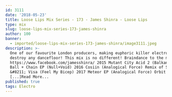 ```yaml
---
id: 3111
date: '2018-05-23'
title: Loose Lips Mix Series - 173 - James Shinra - Loose Lips
type: mix
slug: loose-lips-mix-series-173-james-shinra
author: 100
banner:
  - imported/loose-lips-mix-series-173-james-shinra/image3111.jpeg
description: >-
  One of our favourite London producers, making euphoric killer electro to
  destroy any dancefloor! This mix is no different! Braindance to the max!
  https://www.facebook.com/jamesshinra/ 2015 Mutant City Acid 2 (Balkan Vinyl)
  Ball + Chain EP (Null+Void) 2016 Cosiin (Analogical Force) Remix of Sandboards
  &#8211; Visa (Feel My Bicep) 2017 Meteor EP (Analogical Force) Orbit EP
  [...]Read More...
published: true
tags: Electro
---
```

